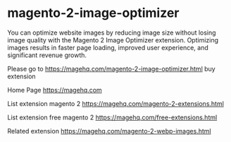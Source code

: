 # magento-2-image-optimizer
You can optimize website images by reducing image size without losing image quality with the Magento 2 Image Optimizer extension. Optimizing images results in faster page loading, improved user experience, and significant revenue growth.

Please go to https://magehq.com/magento-2-image-optimizer.html buy extension

Home Page https://magehq.com

List extension magento 2 https://magehq.com/magento-2-extensions.html

List extension free magento 2 https://magehq.com/free-extensions.html

Related extension https://magehq.com/magento-2-webp-images.html
